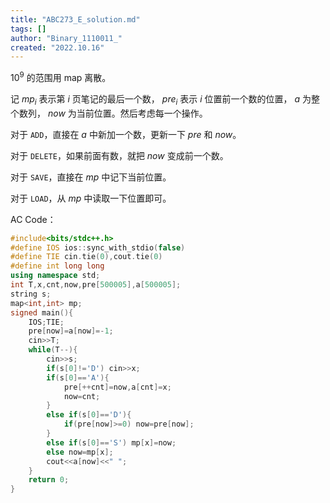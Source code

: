 ```yaml
---
title: "ABC273_E_solution.md"
tags: []
author: "Binary_1110011_"
created: "2022.10.16"
---
```


$10^9$ 的范围用 $\text{map}$ 离散。

记 $mp_i$ 表示第 $i$ 页笔记的最后一个数， $pre_i$ 表示 $i$ 位置前一个数的位置， $a$ 为整个数列， $now$ 为当前位置。然后考虑每一个操作。

对于 `ADD`，直接在 $a$ 中新加一个数，更新一下 $pre$ 和 $now$。

对于 `DELETE`，如果前面有数，就把 $now$ 变成前一个数。

对于 `SAVE`，直接在 $mp$ 中记下当前位置。

对于 `LOAD`，从 $mp$ 中读取一下位置即可。

AC Code：

```cpp
#include<bits/stdc++.h>
#define IOS ios::sync_with_stdio(false)
#define TIE cin.tie(0),cout.tie(0) 
#define int long long
using namespace std;
int T,x,cnt,now,pre[500005],a[500005];
string s;
map<int,int> mp;
signed main(){
	IOS;TIE;
    pre[now]=a[now]=-1;
    cin>>T;
    while(T--){
        cin>>s;
        if(s[0]!='D') cin>>x;
        if(s[0]=='A'){
            pre[++cnt]=now,a[cnt]=x;
            now=cnt;
        }
        else if(s[0]=='D'){
            if(pre[now]>=0) now=pre[now];
        }
        else if(s[0]=='S') mp[x]=now;
        else now=mp[x];
        cout<<a[now]<<" ";
    }
	return 0;
} 
```



